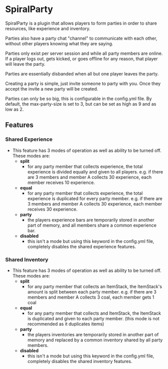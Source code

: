# SpiralParty
SpiralParty is a plugin that allows players to form parties in order to share resources, like experience and inventory.

Parties also have a party chat "channel" to communicate with each other, without other players knowing what they are saying.

Parties only exist per server session and while all party members are online. If a player logs out, gets kicked, or goes offline for any reason, that player will leave the party.

Parties are essentially disbanded when all but one player leaves the party.

Creating a party is simple, just invite someone to party with you. Once they accept the invite a new party will be created.

Parties can only be so big, this is configurable in the config.yml file. By default, the max-party-size is set to 3, but can be set as high as 9 and as low as 2.

## Features

### Shared Experience
- This feature has 3 modes of operation as well as ability to be turned off. These modes are:
  - **split**
    - for any party member that collects experience, the total experience is divided equally and given to all players. e.g. if there are 3 members and member A collects 30 experience, each member receives 10 experience.
  - **equal**
    - for any party member that collects experience, the total experience is duplicated for every party member. e.g. if there are 3 members and member A collects 30 experience, each member receives 30 experience.
  - **party**
    - the players experience bars are temporarily stored in another part of memory, and all members share a common experience bar.
  - **disabled**
    - this isn't a mode but using this keyword in the config.yml file, completely disables the shared experience features.

### Shared Inventory
- This feature has 3 modes of operation as well as ability to be turned off. These modes are:
  - **split**
    - for any party member that collects an ItemStack, the ItemStack's amount is split between each party member. e.g. if there are 3 members and member A collects 3 coal, each member gets 1 coal
  - **equal**
    - for any party member that collects and ItemStack, the ItemStack is duplicated and given to each party member. (this mode is not recommended as it duplicates items)
  - **party**
    - the players inventories are temporarily stored in another part of memory and replaced by a common inventory shared by all party members.
  - **disabled**
    - this isn't a mode but using this keyword in the config.yml file, completely disables the shared inventory features.
